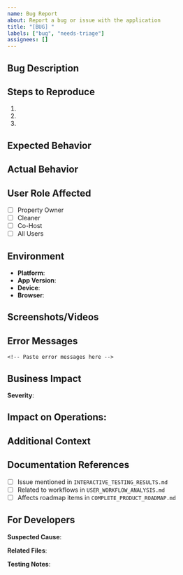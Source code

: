 ```yaml
---
name: Bug Report
about: Report a bug or issue with the application
title: "[BUG] "
labels: ["bug", "needs-triage"]
assignees: []
---
```


## Bug Description

<!-- Provide a clear and concise description of the bug -->

## Steps to Reproduce

1. 
2. 
3. 

## Expected Behavior

<!-- What should have happened? -->

## Actual Behavior

<!-- What actually happened? -->

## User Role Affected

<!-- Check all that apply -->
- [ ] Property Owner
- [ ] Cleaner  
- [ ] Co-Host
- [ ] All Users

## Environment

- **Platform**: <!-- iOS/Android/Web -->
- **App Version**: <!-- Check VERSION.md -->
- **Device**: <!-- iPhone 12, Samsung Galaxy, etc. -->
- **Browser**: <!-- If web, Chrome/Safari/etc. -->

## Screenshots/Videos

<!-- If applicable, add screenshots or videos to help explain the problem -->

## Error Messages

<!-- Include any error messages or console logs -->

```
<!-- Paste error messages here -->
```

## Business Impact

<!-- How does this affect users and business operations? -->

**Severity**: <!-- Low/Medium/High/Critical -->

**Impact on Operations**:
- 

## Additional Context

<!-- Any other context about the problem -->

## Documentation References

<!-- Link to relevant docs if applicable -->
- [ ] Issue mentioned in `INTERACTIVE_TESTING_RESULTS.md`
- [ ] Related to workflows in `USER_WORKFLOW_ANALYSIS.md`
- [ ] Affects roadmap items in `COMPLETE_PRODUCT_ROADMAP.md`

## For Developers

**Suspected Cause**: <!-- If you have an idea -->

**Related Files**: <!-- If you know which files might be involved -->

**Testing Notes**: <!-- How to reproduce reliably -->